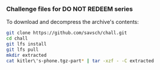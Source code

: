 ### Challenge files for DO NOT REDEEM series

<!--- Couldn't find a better place to put these files --->

To download and decompress the archive's contents:
```sh
git clone https://github.com/savsch/chall.git
cd chall
git lfs install
git lfs pull
mkdir extracted
cat kitler\'s-phone.tgz-part* | tar -xzf - -C extracted
```
